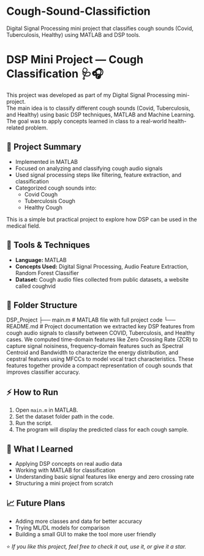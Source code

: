 # Cough-Sound-Classifiction
Digital Signal Processing mini project that classifies cough sounds (Covid, Tuberculosis, Healthy) using MATLAB and DSP tools.


# DSP Mini Project — Cough Classification 🩺🎧

This project was developed as part of my Digital Signal Processing mini-project.  
The main idea is to classify different cough sounds (Covid, Tuberculosis, and Healthy) using basic DSP techniques, MATLAB and Machine Learning. The goal was to apply concepts learned in class to a real-world health-related problem.


## 📌 Project Summary

- Implemented in MATLAB
- Focused on analyzing and classifying cough audio signals
- Used signal processing steps like filtering, feature extraction, and classification
- Categorized cough sounds into:
  - Covid Cough
  - Tuberculosis Cough
  - Healthy Cough

This is a simple but practical project to explore how DSP can be used in the medical field.


## 🧰 Tools & Techniques

- **Language:** MATLAB  
- **Concepts Used:** Digital Signal Processing, Audio Feature Extraction, Random Forest Classifier  
- **Dataset:** Cough audio files collected from public datasets, a website called coughvid


## 📁 Folder Structure
DSP_Project
├── main.m # MATLAB file with full project code
└── README.md # Project documentation
we extracted key DSP features from cough audio signals to classify between COVID, Tuberculosis, and Healthy cases. We computed time-domain features like Zero Crossing Rate (ZCR) to capture signal noisiness, frequency-domain features such as Spectral Centroid and Bandwidth to characterize the energy distribution, and cepstral features using MFCCs to model vocal tract characteristics. These features together provide a compact representation of cough sounds that improves classifier accuracy.

## ⚡ How to Run

1. Open `main.m` in MATLAB.  
2. Set the dataset folder path in the code.  
3. Run the script.  
4. The program will display the predicted class for each cough sample.


## 🚀 What I Learned

- Applying DSP concepts on real audio data  
- Working with MATLAB for classification  
- Understanding basic signal features like energy and zero crossing rate  
- Structuring a mini project from scratch


## 📈 Future Plans

- Adding more classes and data for better accuracy  
- Trying ML/DL models for comparison  
- Building a small GUI to make the tool more user friendly


⭐ *If you like this project, feel free to check it out, use it, or give it a star.*

